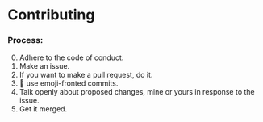 # Contributing

### Process:

0. Adhere to the code of conduct.
1. Make an issue.
2. If you want to make a pull request, do it.
3. :rainbow: use emoji-fronted commits.
4. Talk openly about proposed changes, mine or yours in response to the issue.
5. Get it merged.
